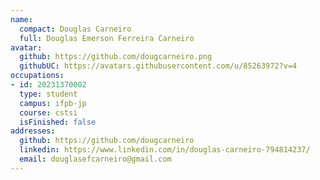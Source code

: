 ```yaml
---
name:
  compact: Douglas Carneiro
  full: Douglas Emerson Ferreira Carneiro
avatar:
  github: https://github.com/dougcarneiro.png
  githubUC: https://avatars.githubusercontent.com/u/85263972?v=4
occupations:
- id: 20231370002
  type: student
  campus: ifpb-jp
  course: cstsi
  isFinished: false
addresses:
  github: https://github.com/dougcarneiro
  linkedin: https://www.linkedin.com/in/douglas-carneiro-794814237/
  email: douglasefcarneiro@gmail.com
---
```

